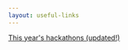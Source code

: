 ```yaml
---
layout: useful-links
---
```


[This year's hackathons (updated!)][hackathons-link]

[hackathons-link]: https://docs.google.com/spreadsheets/d/1VlgvDlO-sJy1HeEzi-ri_DxzVpEz7j6M-Thnm2vVzGs/edit#179157722
